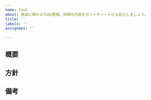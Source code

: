 ```yaml
---
name: Task
about: 実装に関わるToDo管理。同様の内容をガントチャートにも記入しましょう。
title: ''
labels: ''
assignees: ''

---
```


## 概要

<!-- Taskの概要 -->
<!-- 少し冗長なくらいの説明が良い -->

## 方針

<!-- Issueを立てる時点で考えている方針を記入する   -->

## 備考
